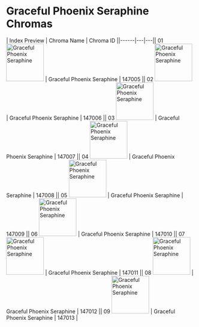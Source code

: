 # Graceful Phoenix Seraphine Chromas

| Index  Preview | Chroma Name | Chroma ID ||------|---|---|| 01  <img src='https://raw.communitydragon.org/latest/plugins/rcp-be-lol-game-data/global/default/v1/champion-chroma-images/147/147005.png' alt='Graceful Phoenix Seraphine' width='100'> | Graceful Phoenix Seraphine | 147005 || 02  <img src='https://raw.communitydragon.org/latest/plugins/rcp-be-lol-game-data/global/default/v1/champion-chroma-images/147/147006.png' alt='Graceful Phoenix Seraphine' width='100'> | Graceful Phoenix Seraphine | 147006 || 03  <img src='https://raw.communitydragon.org/latest/plugins/rcp-be-lol-game-data/global/default/v1/champion-chroma-images/147/147007.png' alt='Graceful Phoenix Seraphine' width='100'> | Graceful Phoenix Seraphine | 147007 || 04  <img src='https://raw.communitydragon.org/latest/plugins/rcp-be-lol-game-data/global/default/v1/champion-chroma-images/147/147008.png' alt='Graceful Phoenix Seraphine' width='100'> | Graceful Phoenix Seraphine | 147008 || 05  <img src='https://raw.communitydragon.org/latest/plugins/rcp-be-lol-game-data/global/default/v1/champion-chroma-images/147/147009.png' alt='Graceful Phoenix Seraphine' width='100'> | Graceful Phoenix Seraphine | 147009 || 06  <img src='https://raw.communitydragon.org/latest/plugins/rcp-be-lol-game-data/global/default/v1/champion-chroma-images/147/147010.png' alt='Graceful Phoenix Seraphine' width='100'> | Graceful Phoenix Seraphine | 147010 || 07  <img src='https://raw.communitydragon.org/latest/plugins/rcp-be-lol-game-data/global/default/v1/champion-chroma-images/147/147011.png' alt='Graceful Phoenix Seraphine' width='100'> | Graceful Phoenix Seraphine | 147011 || 08  <img src='https://raw.communitydragon.org/latest/plugins/rcp-be-lol-game-data/global/default/v1/champion-chroma-images/147/147012.png' alt='Graceful Phoenix Seraphine' width='100'> | Graceful Phoenix Seraphine | 147012 || 09  <img src='https://raw.communitydragon.org/latest/plugins/rcp-be-lol-game-data/global/default/v1/champion-chroma-images/147/147013.png' alt='Graceful Phoenix Seraphine' width='100'> | Graceful Phoenix Seraphine | 147013 |